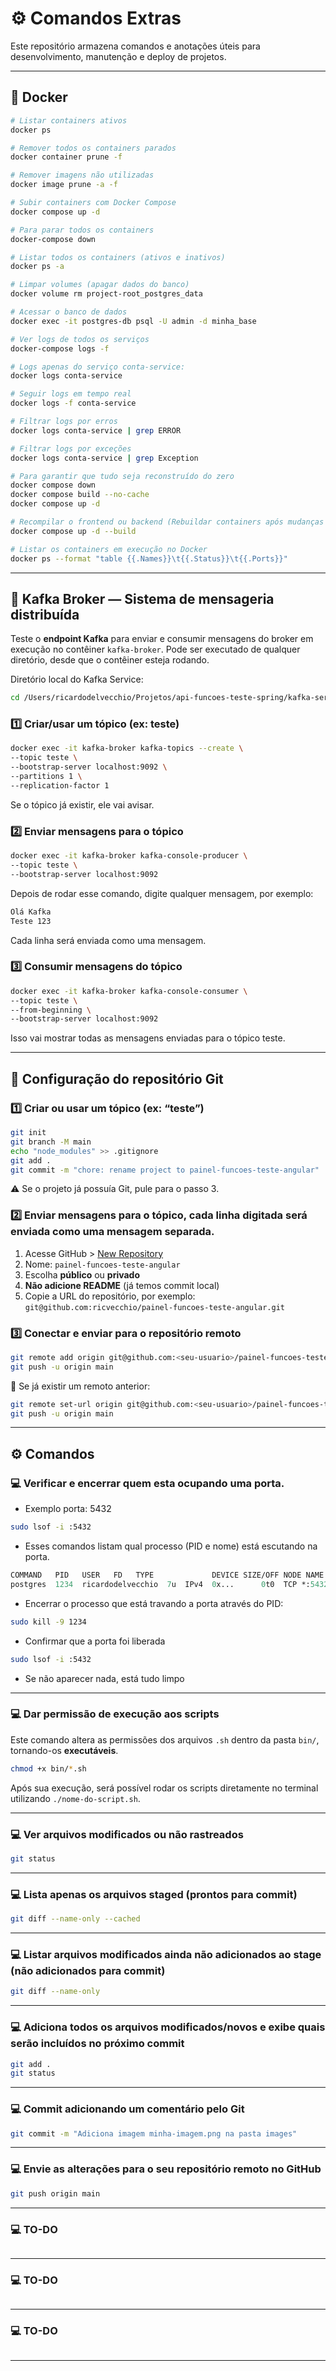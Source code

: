 # ⚙️ Comandos Extras

Este repositório armazena comandos e anotações úteis para desenvolvimento, manutenção e deploy de projetos.

---

## 🐳 Docker

```bash
# Listar containers ativos
docker ps

# Remover todos os containers parados
docker container prune -f

# Remover imagens não utilizadas
docker image prune -a -f

# Subir containers com Docker Compose
docker compose up -d

# Para parar todos os containers
docker-compose down

# Listar todos os containers (ativos e inativos)
docker ps -a

# Limpar volumes (apagar dados do banco)
docker volume rm project-root_postgres_data

# Acessar o banco de dados
docker exec -it postgres-db psql -U admin -d minha_base

# Ver logs de todos os serviços
docker-compose logs -f

# Logs apenas do serviço conta-service:
docker logs conta-service

# Seguir logs em tempo real
docker logs -f conta-service

# Filtrar logs por erros
docker logs conta-service | grep ERROR

# Filtrar logs por exceções 
docker logs conta-service | grep Exception

# Para garantir que tudo seja reconstruído do zero
docker compose down
docker compose build --no-cache
docker compose up -d

# Recompilar o frontend ou backend (Rebuildar containers após mudanças no código)
docker compose up -d --build

# Listar os containers em execução no Docker
docker ps --format "table {{.Names}}\t{{.Status}}\t{{.Ports}}"
```
---

## 🔄 Kafka Broker — Sistema de mensageria distribuída   

Teste o **endpoint Kafka** para enviar e consumir mensagens do broker em execução no contêiner `kafka-broker`.
Pode ser executado de qualquer diretório, desde que o contêiner esteja rodando.

Diretório local do Kafka Service:
```bash
cd /Users/ricardodelvecchio/Projetos/api-funcoes-teste-spring/kafka-service
```

### 1️⃣ Criar/usar um tópico (ex: teste)
```bash
docker exec -it kafka-broker kafka-topics --create \
--topic teste \
--bootstrap-server localhost:9092 \
--partitions 1 \
--replication-factor 1
```
Se o tópico já existir, ele vai avisar.

### 2️⃣ Enviar mensagens para o tópico
```bash
docker exec -it kafka-broker kafka-console-producer \
--topic teste \
--bootstrap-server localhost:9092
```
Depois de rodar esse comando, digite qualquer mensagem, por exemplo:

```css
Olá Kafka
Teste 123
```

Cada linha será enviada como uma mensagem.

### 3️⃣ Consumir mensagens do tópico
```bash
docker exec -it kafka-broker kafka-console-consumer \
--topic teste \
--from-beginning \
--bootstrap-server localhost:9092
```
Isso vai mostrar todas as mensagens enviadas para o tópico teste.

---
## 🧩 Configuração do repositório Git

### 1️⃣ Criar ou usar um tópico (ex: “teste”)
```bash
git init
git branch -M main
echo "node_modules" >> .gitignore
git add .
git commit -m "chore: rename project to painel-funcoes-teste-angular"
```
⚠️ Se o projeto já possuía Git, pule para o passo 3.

### 2️⃣ Enviar mensagens para o tópico, cada linha digitada será enviada como uma mensagem separada.
1. Acesse GitHub > [New Repository](https://github.com/new)
2. Nome: `painel-funcoes-teste-angular`
3. Escolha **público** ou **privado**
4. **Não adicione README** (já temos commit local)
5. Copie a URL do repositório, por exemplo:
`git@github.com:ricvecchio/painel-funcoes-teste-angular.git`

### 3️⃣ Conectar e enviar para o repositório remoto
```bash
git remote add origin git@github.com:<seu-usuario>/painel-funcoes-teste-angular.git
git push -u origin main
```
🔁 Se já existir um remoto anterior:
```bash
git remote set-url origin git@github.com:<seu-usuario>/painel-funcoes-teste-angular.git
git push -u origin main
```

---
## ⚙️ Comandos

### 💻 Verificar e encerrar quem esta ocupando uma porta. 
- Exemplo porta: 5432
```bash
sudo lsof -i :5432
```
- Esses comandos listam qual processo (PID e nome) está escutando na porta.
```graphql
COMMAND   PID   USER   FD   TYPE             DEVICE SIZE/OFF NODE NAME
postgres  1234  ricardodelvecchio  7u  IPv4  0x...      0t0  TCP *:5432 (LISTEN)
```
- Encerrar o processo que está travando a porta através do PID:
```bash
sudo kill -9 1234
```
- Confirmar que a porta foi liberada
```bash
sudo lsof -i :5432
```
- Se não aparecer nada, está tudo limpo

---

### 💻 Dar permissão de execução aos scripts

Este comando altera as permissões dos arquivos `.sh` dentro da pasta `bin/`, tornando-os **executáveis**.
```bash
chmod +x bin/*.sh
```
Após sua execução, será possível rodar os scripts diretamente no terminal utilizando `./nome-do-script.sh`.

---

### 💻 Ver arquivos modificados ou não rastreados
```bash
git status
```

---

### 💻 Lista apenas os arquivos staged (prontos para commit)
```bash
git diff --name-only --cached
```

---

### 💻 Listar arquivos modificados ainda não adicionados ao stage (não adicionados para commit)
```bash
git diff --name-only
```

---

### 💻 Adiciona todos os arquivos modificados/novos e exibe quais serão incluídos no próximo commit
```bash
git add .
git status
```

---
### 💻 Commit adicionando um comentário pelo Git
```bash
git commit -m "Adiciona imagem minha-imagem.png na pasta images"
```

---
### 💻 Envie as alterações para o seu repositório remoto no GitHub
```bash
git push origin main
```

---

### 💻 TO-DO
```bash

```

---

### 💻 TO-DO
```bash

```

---

### 💻 TO-DO
```bash

```

---
